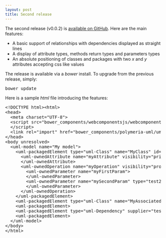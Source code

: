 ```yaml
--- 
layout: post 
title: Second release
---
```

<p>
The second release (v0.0.2) is <a href="https://github.com/bdulac/polymeria/releases/tag/v0.0.2">available on GitHub</a>. Here are the main features:
</p>
<ul>
  <li>A basic support of relationships with dependencies displayed as straight lines</li>
  <li>A display of attribute types, methods return types and parameters types</li>
  <li>An absolute positioning of classes and packages with two <em>x</em> and <em>y</em> attributes accepting css like values</li>
</ul>
<p>
The release is available via a <em>bower</em> install. To upgrade from the previous release, simply:
</p>
<pre>bower update</pre>
<p>
Here is a sample <em>html</em> file introducing the features:
</p>
<pre>&lt;!DOCTYPE html&gt;&lt;html&gt;
&lt;head&gt;
  &lt;meta charset="UTF-8"&gt;
  &lt;script src="bower_components/webcomponentsjs/webcomponents.js"&gt;
  &lt;/script&gt;
  &lt;link rel="import" href="bower_components/polymeria-uml/uml-polymeria.html"&gt;
&lt;/head&gt;
&lt;body unresolved&gt;
  &lt;uml-model name="My model"&gt;
    &lt;uml-packagedElement type="uml-Class" name="MyClass" id="test"&gt;
      &lt;uml-ownedAttribute name="myAttribute" visibility="private" type="test2" x="25px" y="50px"&gt;
      &lt;/uml-ownedAttribute&gt;
      &lt;uml-ownedOperation name="myOperation" visibility="protected"&gt;
        &lt;uml-ownedParameter name="myFirstParam"&gt;
        &lt;/uml-ownedParameter&gt;
        &lt;uml-ownedParameter name="mySecondParam" type="test2"&gt;
        &lt;/uml-ownedParameter&gt;
      &lt;/uml-ownedOperation&gt;
    &lt;/uml-packagedElement&gt;
    &lt;uml-packagedElement type="uml-Class" name="MyAssociatedClass" id="test2" x="450px" y="350px"&gt;
    &lt;uml-packagedElement&gt;
    &lt;uml-packagedElement type="uml-Dependency" supplier="test" client="test2"&gt;
    &lt;uml-packagedElement&gt;
  &lt;/uml-model&gt;
&lt;/body&gt;
&lt;/html&gt;</pre>